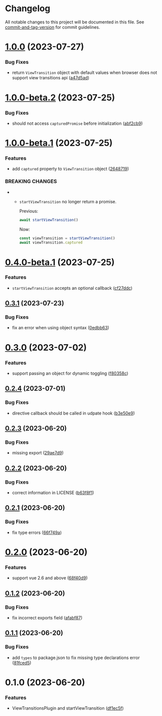 # Changelog

All notable changes to this project will be documented in this file. See [commit-and-tag-version](https://github.com/absolute-version/commit-and-tag-version) for commit guidelines.

# [1.0.0](https://github.com/Clarkkkk/vue-view-transitions/compare/v1.0.0-beta.2...v1.0.0) (2023-07-27)


### Bug Fixes

* return `ViewTransition` object with default values when browser does not support view transitions api ([a47d5ad](https://github.com/Clarkkkk/vue-view-transitions/commit/a47d5adebf1b20c45253fe24845a8bcc7e53a8db))



# [1.0.0-beta.2](https://github.com/Clarkkkk/vue-view-transitions/compare/v1.0.0-beta.1...v1.0.0-beta.2) (2023-07-25)


### Bug Fixes

* should not access `capturedPromise` before initialization ([abf2cb9](https://github.com/Clarkkkk/vue-view-transitions/commit/abf2cb971dc5ed6b00b7542058ad02a566ba38e3))



# [1.0.0-beta.1](https://github.com/Clarkkkk/vue-view-transitions/compare/v0.4.0-beta.1...v1.0.0-beta.1) (2023-07-25)


### Features

* add `captured` property to `ViewTransition` object ([2648719](https://github.com/Clarkkkk/vue-view-transitions/commit/2648719b11c12abcff277567f13bc2c8940c7eb8))


### BREAKING CHANGES

* - `startViewTransition` no longer return a promise.
    
    Previous:
    ```js
    await startViewTransition()
    ```
    Now:
    ```js
    const viewTransition = startViewTransition()
    await viewTransition.captured
    ```



# [0.4.0-beta.1](https://github.com/Clarkkkk/vue-view-transitions/compare/v0.3.1...v0.4.0-beta.1) (2023-07-25)


### Features

* `startViewTransition` accepts an optional callback ([cf27ddc](https://github.com/Clarkkkk/vue-view-transitions/commit/cf27ddcb277ec5e584ab7e0a6ea5f86fe7a1f99a))



## [0.3.1](https://github.com/Clarkkkk/vue-view-transitions/compare/v0.3.0...v0.3.1) (2023-07-23)


### Bug Fixes

* fix an error when using object syntax ([0edbb63](https://github.com/Clarkkkk/vue-view-transitions/commit/0edbb63338a3c957705f7acc201978abf02d8103))



# [0.3.0](https://github.com/Clarkkkk/vue-view-transitions/compare/v0.2.4...v0.3.0) (2023-07-02)


### Features

* support passing an object for dynamic toggling ([f80358c](https://github.com/Clarkkkk/vue-view-transitions/commit/f80358cee4d406645e1951c4dda463265d73a8d6))



## [0.2.4](https://github.com/Clarkkkk/vue-view-transitions/compare/v0.2.3...v0.2.4) (2023-07-01)


### Bug Fixes

* directive callback should be called in udpate hook ([b3e50e9](https://github.com/Clarkkkk/vue-view-transitions/commit/b3e50e95b36cc417a2aea78f6dab8c90a6b2f35f))



## [0.2.3](https://github.com/Clarkkkk/vue-view-transitions/compare/v0.2.2...v0.2.3) (2023-06-20)


### Bug Fixes

* missing export ([29ae7d9](https://github.com/Clarkkkk/vue-view-transitions/commit/29ae7d9a21b46d4a13d165d6b70bd6bdd377937d))



## [0.2.2](https://github.com/Clarkkkk/vue-view-transitions/compare/v0.2.1...v0.2.2) (2023-06-20)


### Bug Fixes

* correct information in LICENSE ([b63f8f1](https://github.com/Clarkkkk/vue-view-transitions/commit/b63f8f1e94e3793e326d0765f61c34519e6f5975))



## [0.2.1](https://github.com/Clarkkkk/vue-view-transitions/compare/v0.2.0...v0.2.1) (2023-06-20)


### Bug Fixes

* fix type errors ([66f749a](https://github.com/Clarkkkk/vue-view-transitions/commit/66f749a5c292e81eb8c4264c7c63c3d4f3e74f28))



# [0.2.0](https://github.com/Clarkkkk/vue-view-transitions/compare/v0.1.2...v0.2.0) (2023-06-20)


### Features

* support vue 2.6 and above ([68f40d9](https://github.com/Clarkkkk/vue-view-transitions/commit/68f40d90e1b70520df1e71ac8b2dd22e7257b122))



## [0.1.2](https://github.com/Clarkkkk/vue-view-transitions/compare/v0.1.1...v0.1.2) (2023-06-20)


### Bug Fixes

* fix incorrect exports field ([afabf87](https://github.com/Clarkkkk/vue-view-transitions/commit/afabf87d9ab97586b4b6c0f03f69363411c9f025))



## [0.1.1](https://github.com/Clarkkkk/vue-view-transitions/compare/v0.1.0...v0.1.1) (2023-06-20)


### Bug Fixes

* add `types` to package.json to fix missing type declarations error ([81fced5](https://github.com/Clarkkkk/vue-view-transitions/commit/81fced5740f544c3a89ca78d60f8a9ffcf1a8fc7))



# 0.1.0 (2023-06-20)


### Features

* ViewTransitionsPlugin and startViewTransition ([df1ec5f](https://github.com/Clarkkkk/vue-view-transitions/commit/df1ec5f9e515897dd9ddb37d663d7e591fda2348))
